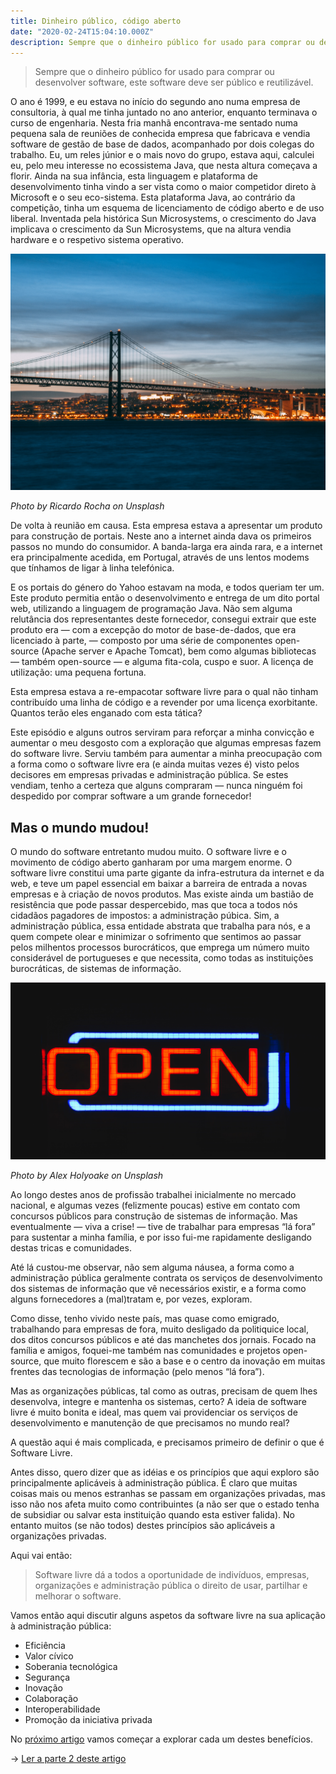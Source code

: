 ```yaml
---
title: Dinheiro público, código aberto
date: "2020-02-24T15:04:10.000Z"
description: Sempre que o dinheiro público for usado para comprar ou desenvolver software, este software deve ser público e reutilizável.
---
```


> Sempre que o dinheiro público for usado para comprar ou desenvolver software, este software deve ser público e reutilizável.

O ano é 1999, e eu estava no início do segundo ano numa empresa de consultoria, à qual me tinha juntado no ano anterior, enquanto terminava o curso de engenharia. Nesta fria manhã encontrava-me sentado numa pequena sala de reuniões de conhecida empresa que fabricava e vendia software de gestão de base de dados, acompanhado por dois colegas do trabalho. Eu, um reles júnior e o mais novo do grupo, estava aqui, calculei eu, pelo meu interesse no ecossistema Java, que nesta altura começava a florir. Ainda na sua infância, esta linguagem e plataforma de desenvolvimento tinha vindo a ser vista como o maior competidor direto à Microsoft e o seu eco-sistema. Esta plataforma Java, ao contrário da competição, tinha um esquema de licenciamento de código aberto e de uso liberal. Inventada pela histórica Sun Microsystems, o crescimento do Java implicava o crescimento da Sun Microsystems, que na altura vendia hardware e o respetivo sistema operativo.

![Lisboa](ricardo-rocha-WyKI9y0TQoY-unsplash.jpg)

*Photo by Ricardo Rocha on Unsplash*

De volta à reunião em causa. Esta empresa estava a apresentar um produto para construção de portais.
Neste ano a internet ainda dava os primeiros passos no mundo do consumidor. A banda-larga era ainda rara, e a internet era principalmente acedida, em Portugal, através de uns lentos modems que tínhamos de ligar à linha telefónica.

E os portais do género do Yahoo estavam na moda, e todos queriam ter um. Este produto permitia então o desenvolvimento e entrega de um dito portal web, utilizando a linguagem de programação Java. Não sem alguma relutância dos representantes deste fornecedor, consegui extrair que este produto era — com a excepção do motor de base-de-dados, que era licenciado à parte, — composto por uma série de componentes open-source (Apache server e Apache Tomcat), bem como algumas bibliotecas — também open-source — e alguma fita-cola, cuspo e suor. A licença de utilização: uma pequena fortuna.

Esta empresa estava a re-empacotar software livre para o qual não tinham contribuído uma linha de código e a revender por uma licença exorbitante. Quantos terão eles enganado com esta tática?

Este episódio e alguns outros serviram para reforçar a minha convicção e aumentar o meu desgosto com a exploração que algumas empresas fazem do software livre. Serviu também para aumentar a minha preocupação com a forma como o software livre era (e ainda muitas vezes é) visto pelos decisores em  empresas privadas e administração pública. Se estes vendiam, tenho a certeza que alguns compraram — nunca ninguém foi despedido por comprar software a um grande fornecedor!

## Mas o mundo mudou!

O mundo do software entretanto mudou muito. O software livre e o movimento de código aberto ganharam por uma margem enorme. O software livre constitui uma parte gigante da infra-estrutura da internet e da web, e teve um papel essencial em baixar a barreira de entrada a novas empresas e à criação de novos produtos. Mas existe ainda um bastião de resistência que pode passar despercebido, mas que toca a todos nós cidadãos pagadores de impostos: a administração púbica. Sim, a administração pública, essa entidade abstrata que trabalha para nós, e a quem compete olear e minimizar o sofrimento que sentimos ao passar pelos milhentos processos burocráticos, que emprega um número muito considerável de portugueses e que necessita, como todas as instituições burocráticas, de sistemas de informação.

![Open](alex-holyoake-R-HXWCbCBGU-unsplash.jpg)

*Photo by Alex Holyoake on Unsplash*

Ao longo destes anos de profissão trabalhei inicialmente no mercado nacional, e algumas vezes (felizmente poucas) estive em contato com concursos públicos para construção de sistemas de informação. Mas eventualmente — viva a crise! — tive de trabalhar para empresas “lá fora” para sustentar a minha família, e por isso fui-me rapidamente desligando destas tricas e comunidades.

Até lá custou-me observar, não sem alguma náusea, a forma como a administração pública geralmente contrata os serviços de desenvolvimento dos sistemas de informação que vê necessários existir, e a forma como alguns fornecedores a (mal)tratam e, por vezes, exploram.

Como disse, tenho vivido neste país, mas quase como emigrado, trabalhando para empresas de fora, muito desligado da politiquice local, dos ditos concursos públicos e até das manchetes dos jornais. Focado na família e amigos, foquei-me também nas comunidades e projetos open-source, que muito florescem e são a base e o centro da inovação em muitas frentes das tecnologias de informação (pelo menos “lá fora”).

Mas as organizações públicas, tal como as outras, precisam de quem lhes desenvolva, integre e mantenha os sistemas, certo? A ideia de software livre é muito bonita e ideal, mas quem vai providenciar os serviços de desenvolvimento e manutenção de que precisamos no mundo real?

A questão aqui é mais complicada, e precisamos primeiro de definir o que é Software Livre.

Antes disso, quero dizer que as idéias e os princípios que aqui exploro são principalmente aplicáveis à administração pública. É claro que muitas coisas mais ou menos estranhas se passam em organizações privadas, mas isso não nos afeta muito como contribuintes (a não ser que o estado tenha de subsidiar ou salvar esta instituição quando esta estiver falida). No entanto muitos (se não todos) destes princípios são aplicáveis a organizações privadas.

Aqui vai então:

> Software livre dá a todos a oportunidade de indivíduos, empresas, organizações e administração pública o direito de usar, partilhar e melhorar o software.

Vamos então aqui discutir alguns aspetos da software livre na sua aplicação à administração pública:

* Eficiência
* Valor cívico
* Soberania tecnológica
* Segurança
* Inovação
* Colaboração
* Interoperabilidade
* Promoção da iniciativa privada

No [próximo artigo](/dinheiro-publico-codigo-aberto-2) vamos começar a explorar cada um destes benefícios.

→ [Ler a parte 2 deste artigo](/dinheiro-publico-codigo-aberto-2)
